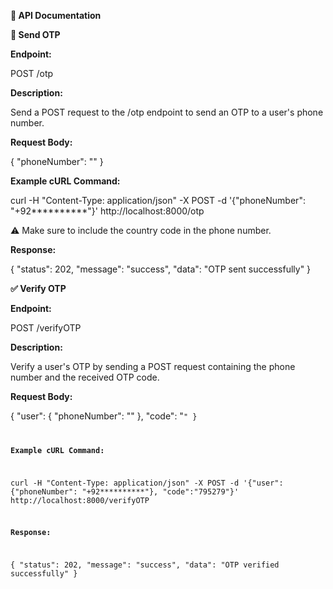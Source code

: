 **📱 API Documentation**

**🔐 Send OTP**

**Endpoint:**

POST /otp

**Description:**

Send a POST request to the /otp endpoint to send an OTP to a user's phone number.

**Request Body:**

{
  "phoneNumber": "<phone-number-with-country-code>"
}

**Example cURL Command:**


curl -H "Content-Type: application/json" -X POST -d '{"phoneNumber": "+92**********"}' http://localhost:8000/otp

⚠️ Make sure to include the country code in the phone number.

**Response:**

{
  "status": 202,
  "message": "success",
  "data": "OTP sent successfully"
}

**✅ Verify OTP**

**Endpoint:**

POST /verifyOTP

**Description:**

Verify a user's OTP by sending a POST request containing the phone number and the received OTP code.

**Request Body:**

{
  "user": {
    "phoneNumber": "<phone-number-with-country-code>"
  },
  "code": "<code here>"
}

**Example cURL Command:**

curl -H "Content-Type: application/json" -X POST -d '{"user": {"phoneNumber": "+92**********"}, "code":"795279"}' http://localhost:8000/verifyOTP

**Response:**

{
  "status": 202,
  "message": "success",
  "data": "OTP verified successfully"
}
